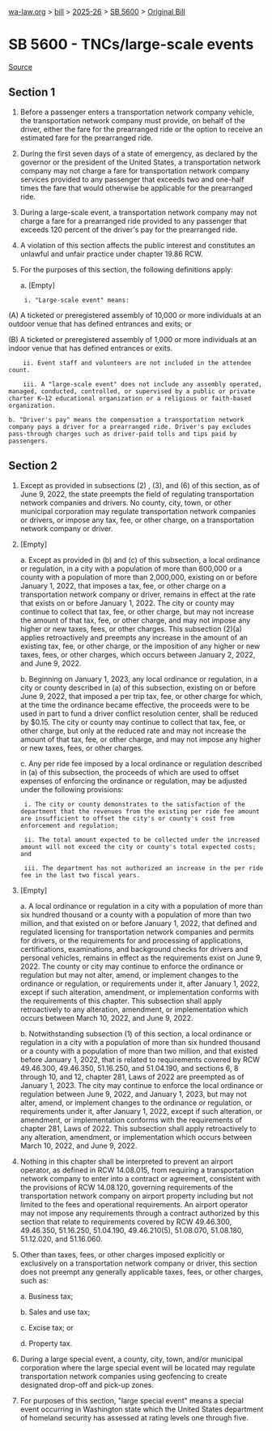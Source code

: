 [wa-law.org](/) > [bill](/bill/) > [2025-26](/bill/2025-26/) > [SB 5600](/bill/2025-26/sb/5600/) > [Original Bill](/bill/2025-26/sb/5600/1/)

# SB 5600 - TNCs/large-scale events

[Source](http://lawfilesext.leg.wa.gov/biennium/2025-26/Pdf/Bills/Senate%20Bills/5600.pdf)

## Section 1
1. Before a passenger enters a transportation network company vehicle, the transportation network company must provide, on behalf of the driver, either the fare for the prearranged ride or the option to receive an estimated fare for the prearranged ride.

2. During the first seven days of a state of emergency, as declared by the governor or the president of the United States, a transportation network company may not charge a fare for transportation network company services provided to any passenger that exceeds two and one-half times the fare that would otherwise be applicable for the prearranged ride.

3. During a large-scale event, a transportation network company may not charge a fare for a prearranged ride provided to any passenger that exceeds 120 percent of the driver's pay for the prearranged ride.

4. A violation of this section affects the public interest and constitutes an unlawful and unfair practice under chapter 19.86 RCW.

5. For the purposes of this section, the following definitions apply:

    a. [Empty]

        i. "Large-scale event" means:

(A) A ticketed or preregistered assembly of 10,000 or more individuals at an outdoor venue that has defined entrances and exits; or

(B) A ticketed or preregistered assembly of 1,000 or more individuals at an indoor venue that has defined entrances or exits.

        ii. Event staff and volunteers are not included in the attendee count.

        iii. A "large-scale event" does not include any assembly operated, managed, conducted, controlled, or supervised by a public or private charter K–12 educational organization or a religious or faith-based organization.

    b. "Driver's pay" means the compensation a transportation network company pays a driver for a prearranged ride. Driver's pay excludes pass-through charges such as driver-paid tolls and tips paid by passengers.

## Section 2
1. Except as provided in subsections (2) , (3), and (6) of this section, as of June 9, 2022, the state preempts the field of regulating transportation network companies and drivers. No county, city, town, or other municipal corporation may regulate transportation network companies or drivers, or impose any tax, fee, or other charge, on a transportation network company or driver.

2. [Empty]

    a. Except as provided in (b) and (c) of this subsection, a local ordinance or regulation, in a city with a population of more than 600,000 or a county with a population of more than 2,000,000, existing on or before January 1, 2022, that imposes a tax, fee, or other charge on a transportation network company or driver, remains in effect at the rate that exists on or before January 1, 2022. The city or county may continue to collect that tax, fee, or other charge, but may not increase the amount of that tax, fee, or other charge, and may not impose any higher or new taxes, fees, or other charges. This subsection (2)(a) applies retroactively and preempts any increase in the amount of an existing tax, fee, or other charge, or the imposition of any higher or new taxes, fees, or other charges, which occurs between January 2, 2022, and June 9, 2022.

    b. Beginning on January 1, 2023, any local ordinance or regulation, in a city or county described in (a) of this subsection, existing on or before June 9, 2022, that imposed a per trip tax, fee, or other charge for which, at the time the ordinance became effective, the proceeds were to be used in part to fund a driver conflict resolution center, shall be reduced by $0.15. The city or county may continue to collect that tax, fee, or other charge, but only at the reduced rate and may not increase the amount of that tax, fee, or other charge, and may not impose any higher or new taxes, fees, or other charges.

    c. Any per ride fee imposed by a local ordinance or regulation described in (a) of this subsection, the proceeds of which are used to offset expenses of enforcing the ordinance or regulation, may be adjusted under the following provisions:

        i. The city or county demonstrates to the satisfaction of the department that the revenues from the existing per ride fee amount are insufficient to offset the city's or county's cost from enforcement and regulation;

        ii. The total amount expected to be collected under the increased amount will not exceed the city or county's total expected costs; and

        iii. The department has not authorized an increase in the per ride fee in the last two fiscal years.

3. [Empty]

    a. A local ordinance or regulation in a city with a population of more than six hundred thousand or a county with a population of more than two million, and that existed on or before January 1, 2022, that defined and regulated licensing for transportation network companies and permits for drivers, or the requirements for and processing of applications, certifications, examinations, and background checks for drivers and personal vehicles, remains in effect as the requirements exist on June 9, 2022. The county or city may continue to enforce the ordinance or regulation but may not alter, amend, or implement changes to the ordinance or regulation, or requirements under it, after January 1, 2022, except if such alteration, amendment, or implementation conforms with the requirements of this chapter. This subsection shall apply retroactively to any alteration, amendment, or implementation which occurs between March 10, 2022, and June 9, 2022.

    b. Notwithstanding subsection (1) of this section, a local ordinance or regulation in a city with a population of more than six hundred thousand or a county with a population of more than two million, and that existed before January 1, 2022, that is related to requirements covered by RCW 49.46.300, 49.46.350, 51.16.250, and 51.04.190, and sections 6, 8 through 10, and 12, chapter 281, Laws of 2022 are preempted as of January 1, 2023. The city may continue to enforce the local ordinance or regulation between June 9, 2022, and January 1, 2023, but may not alter, amend, or implement changes to the ordinance or regulation, or requirements under it, after January 1, 2022, except if such alteration, or amendment, or implementation conforms with the requirements of chapter 281, Laws of 2022. This subsection shall apply retroactively to any alteration, amendment, or implementation which occurs between March 10, 2022, and June 9, 2022.

4. Nothing in this chapter shall be interpreted to prevent an airport operator, as defined in RCW 14.08.015, from requiring a transportation network company to enter into a contract or agreement, consistent with the provisions of RCW 14.08.120, governing requirements of the transportation network company on airport property including but not limited to the fees and operational requirements. An airport operator may not impose any requirements through a contract authorized by this section that relate to requirements covered by RCW 49.46.300, 49.46.350, 51.16.250, 51.04.190, 49.46.210(5), 51.08.070, 51.08.180, 51.12.020, and 51.16.060.

5. Other than taxes, fees, or other charges imposed explicitly or exclusively on a transportation network company or driver, this section does not preempt any generally applicable taxes, fees, or other charges, such as:

    a. Business tax;

    b. Sales and use tax;

    c. Excise tax; or

    d. Property tax.

6. During a large special event, a county, city, town, and/or municipal corporation where the large special event will be located may regulate transportation network companies using geofencing to create designated drop-off and pick-up zones.

7. For purposes of this section, "large special event" means a special event occurring in Washington state which the United States department of homeland security has assessed at rating levels one through five.
